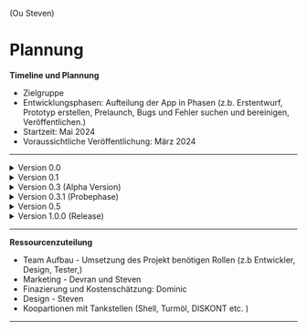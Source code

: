 (Ou Steven)

# Plannung

**Timeline und Plannung**

+ Zielgruppe
+ Entwicklungsphasen: Aufteilung der App in Phasen (z.b. Erstentwurf, Prototyp erstellen, Prelaunch, Bugs und Fehler suchen und bereinigen, Veröffentlichen.)
+ Startzeit: Mai 2024
+ Voraussichtliche Veröffentlichung: März 2024

** **

<details> <summary>Version 0.0</summary>
3 Monat
+ Datenbank mit Angabe der Fahrzeuge
+ Google und Apple Anfrage zur Benützung deren Maps
+ Erste App Design
+ Anfrage an Tankstellen (Shell, Turmöl, DISKONT etc. )
</details> 

<details> <summary>Version 0.1</summary>
6 Monat
+ Implemetieren der Maps
+ Inverstoren suchen (Veranschaulichung durch Prototyp)
</details>

<details> <summary> Version 0.3 (Alpha Version)</summary>
9 Monate
+ Cloudspeicher, Datensicherheit
+ ABGs verfassen
+ Alphaversion
</details>

<details> <summary> Version 0.3.1 (Probephase) </summary>
*12 Monate*
+ Kostenlose Nutzung der App - eingeschränkte Funktionen
+ Tester anwerben
</details>

<details> <summary> Version 0.5 </summary>
*12 - 14 Monate*
+ Auf Feedback eingehen
+ Verbesserungen angehen
</details>

<details> <summary> Version 1.0.0 (Release) </summary>
*16 Monate*
+ Full Release von Ride Social
</details>

** **

**Ressourcenzuteilung**

- Team Aufbau - Umsetzung des Projekt benötigen Rollen (z.b  Entwickler, Design, Tester,)
- Marketing - Devran und Steven
- Finazierung und Kostenschätzung: Dominic
- Design - Steven
- Koopartionen mit Tankstellen (Shell, Turmöl, DISKONT etc. )

** ** 